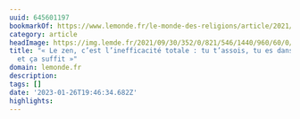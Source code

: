 ```yaml
---
uuid: 645601197
bookmarkOf: https://www.lemonde.fr/le-monde-des-religions/article/2021/10/01/un-jeune-francais-ordonne-moine-zen-au-japon_6096686_6038514.html
category: article
headImage: https://img.lemde.fr/2021/09/30/352/0/821/546/1440/960/60/0/6808995_520631130-cle-ment.jpg
title: "« Le zen, c’est l’inefficacité totale : tu t’assois, tu es dans ta posture
  et ça suffit »"
domain: lemonde.fr
description: 
tags: []
date: '2023-01-26T19:46:34.682Z'
highlights: 
---
```




